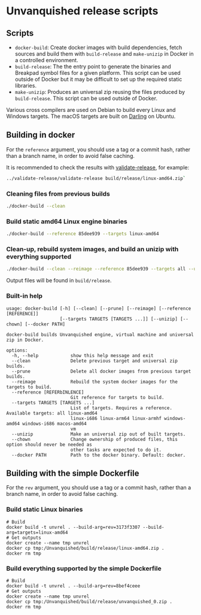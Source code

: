 # Unvanquished release scripts

## Scripts

- `docker-build`: Create docker images with build dependencies, fetch sources and build them with `build-release` and `make-unizip` in Docker in a controlled environment.
- `build-release`: The the entry point to generate the binaries and
Breakpad symbol files for a given platform. This script can be used outside of Docker but it may be difficult to set up the required static libraries.
- `make-unizip`: Produces an universal zip reusing the files produced by `build-release`. This script can be used outside of Docker.

Various cross compilers are used on Debian to build every Linux and Windows targets. The macOS targets are built on [Darling](https://www.darlinghq.org/) on Ubuntu.


## Building in docker

For the `reference` argument, you should use a tag or a commit hash, rather than a branch name, in order to avoid false caching.

It is recommended to check the results with [validate-release](https://github.com/Unvanquished/validate-release), for example:

```sh
../validate-release/validate-release build/release/linux-amd64.zip`
```


### Cleaning files from previous builds

```sh
./docker-build --clean
```


### Build static amd64 Linux engine binaries

```sh
./docker-build --reference 85dee939 --targets linux-amd64
```


### Clean-up, rebuild system images, and build an unizip with everything supported

```sh
./docker-build --clean --reimage --reference 85dee939 --targets all --unizip
```

Output files will be found in `build/release`.


### Built-in help

```
usage: docker-build [-h] [--clean] [--prune] [--reimage] [--reference [REFERENCE]]
                    [--targets TARGETS [TARGETS ...]] [--unizip] [--chown] [--docker PATH]

docker-build builds Unvanquished engine, virtual machine and universal zip in Docker.

options:
  -h, --help            show this help message and exit
  --clean               Delete previous target and universal zip builds.
  --prune               Delete all docker images from previous target builds.
  --reimage             Rebuild the system docker images for the targets to build.
  --reference [REFERbINLENCE]
                        Git reference for targets to build.
  --targets TARGETS [TARGETS ...]
                        List of targets. Requires a reference. Available targets: all linux-amd64
                        linux-i686 linux-arm64 linux-armhf windows-amd64 windows-i686 macos-amd64
                        vm
  --unizip              Make an universal zip out of built targets.
  --chown               Change ownership of produced files, this option should never be needed as
                        other tasks are expected to do it.
  --docker PATH         Path to the docker binary. Default: docker.

```


## Building with the simple Dockerfile

For the `rev` argument, you should use a tag or a commit hash, rather than a branch name, in order to avoid false caching.


### Build static Linux binaries
```
# Build
docker build -t unvrel . --build-arg=rev=3173f3307 --build-arg=targets=linux-amd64
# Get outputs
docker create --name tmp unvrel
docker cp tmp:/Unvanquished/build/release/linux-amd64.zip .
docker rm tmp
```


### Build everything supported by the simple Dockerfile
```
# Build
docker build -t unvrel . --build-arg=rev=8bef4ceee
# Get outputs
docker create --name tmp unvrel
docker cp tmp:/Unvanquished/build/release/unvanquished_0.zip .
docker rm tmp
```
